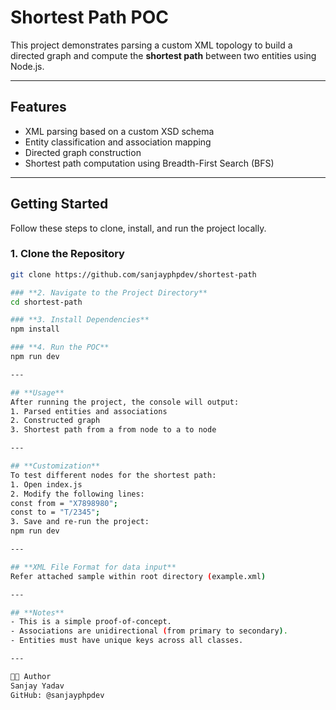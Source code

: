 # Shortest Path POC

This project demonstrates parsing a custom XML topology to build a directed graph and compute the **shortest path** between two entities using Node.js.

---

## Features

- XML parsing based on a custom XSD schema
- Entity classification and association mapping
- Directed graph construction
- Shortest path computation using Breadth-First Search (BFS)

---

## Getting Started

Follow these steps to clone, install, and run the project locally.

### 1. Clone the Repository

```bash
git clone https://github.com/sanjayphpdev/shortest-path

### **2. Navigate to the Project Directory**
cd shortest-path

### **3. Install Dependencies**
npm install

### **4. Run the POC**
npm run dev

---

## **Usage**
After running the project, the console will output:
1. Parsed entities and associations
2. Constructed graph
3. Shortest path from a from node to a to node

---

## **Customization**
To test different nodes for the shortest path:
1. Open index.js
2. Modify the following lines:
const from = "X7898980";
const to = "T/2345";
3. Save and re-run the project:
npm run dev

---

## **XML File Format for data input**
Refer attached sample within root directory (example.xml)

---

## **Notes**
- This is a simple proof-of-concept.
- Associations are unidirectional (from primary to secondary).
- Entities must have unique keys across all classes.

---

👨‍💻 Author
Sanjay Yadav
GitHub: @sanjayphpdev
